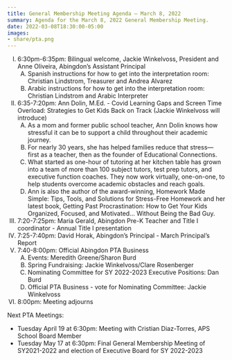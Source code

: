 ```yaml
---
title: General Membership Meeting Agenda — March 8, 2022
summary: Agenda for the March 8, 2022 General Membership Meeting.
date: 2022-03-08T18:30:00-05:00
images:
- share/pta.png
---
```


<style type="text/css">
    ol { list-style-type: upper-roman; }
    ol ol { list-style-type: upper-alpha; }
    ol ol ol { list-style-type: decimal; }
    ol ol ol ol { list-style-type: lower-alpha; }
    ul { list-style-type: disc; }
</style>

1. 6:30pm-6:35pm: Bilingual welcome, Jackie Winkelvoss, President and Anne Oliveira, Abingdon’s Assistant Principal
    1. Spanish instructions for how to get into the interpretation room: Christian Lindstrom, Treasurer and Andrea Alvarez
    1. Arabic instructions for how to get into the interpretation room: Christian Lindstrom and Arabic Interpreter
1. 6:35-7:20pm: Ann Dolin, M.Ed. - Covid Learning Gaps and Screen Time Overload: Strategies to Get Kids Back on Track (Jackie Winkelvoss will introduce)
    1. As a mom and former public school teacher, Ann Dolin knows how stressful it can be to support a child throughout their academic journey.
    1. For nearly 30 years, she has helped families reduce that stress— first as a teacher, then as the founder of Educational Connections.
    1. What started as one-hour of tutoring at her kitchen table has grown into a team of more than 100 subject tutors, test prep tutors, and executive function coaches. They now work virtually, one-on-one, to help students overcome academic obstacles and reach goals.
    1. Ann is also the author of the award-winning, Homework Made Simple: Tips, Tools, and Solutions for Stress-Free Homework and her latest book, Getting Past Procrastination: How to Get Your Kids Organized, Focused, and Motivated... Without Being the Bad Guy.
1. 7:20-7:25pm: Maria Gerald, Abingdon Pre-K Teacher and Title I coordinator - Annual Title I presentation
1. 7:25-7:40pm: David Horak, Abingdon’s Principal - March Principal’s Report
1. 7:40-8:00pm: Official Abingdon PTA Business
    1. Events: Meredith Greene/Sharon Burd
    1. Spring Fundraising: Jackie Winkelvoss/Clare Rosenberger
    1. Nominating Committee for SY 2022-2023 Executive Positions: Dan Burd
    1. Official PTA Business - vote for Nominating Committee: Jackie Winkelvoss
1. 8:00pm: Meeting adjourns

Next PTA Meetings:
- Tuesday April 19 at 6:30pm: Meeting with Cristian Diaz-Torres, APS School Board Member
- Tuesday May 17 at 6:30pm: Final General Membership Meeting of SY2021-2022 and election of Executive Board for SY 2022-2023

